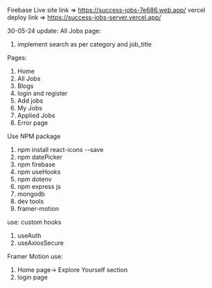 Firebase Live site link => https://success-jobs-7e686.web.app/
vercel deploy link => https://success-jobs-server.vercel.app/

30-05-24 update:
All Jobs page:
1. implement search as per category and job_title

Pages:
1. Home
2. All Jobs
3. Blogs
4. login and register
5. Add jobs
6. My Jobs
7. Applied Jobs
8. Error page 

Use NPM package
1. npm install react-icons --save
2. npm datePicker
3. npm firebase
4. npm useHooks
5. npm dotenv
6. npm express js
7. mongodb 
8. dev tools
9. framer-motion

use: custom hooks
1. useAuth
2. useAxiosSecure

Framer Motion use:
1. Home page-> Explore Yourself section
2. login page

